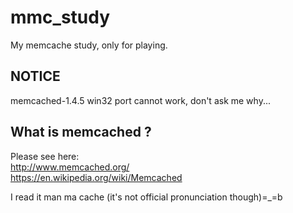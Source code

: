 # mmc_study
My memcache study, only for playing.  

## NOTICE  
memcached-1.4.5 win32 port cannot work, don't ask me why...  

## What is memcached ?  
Please see here:  
http://www.memcached.org/  
https://en.wikipedia.org/wiki/Memcached  

I read it man ma cache (it's not official pronunciation though)=_=b  
